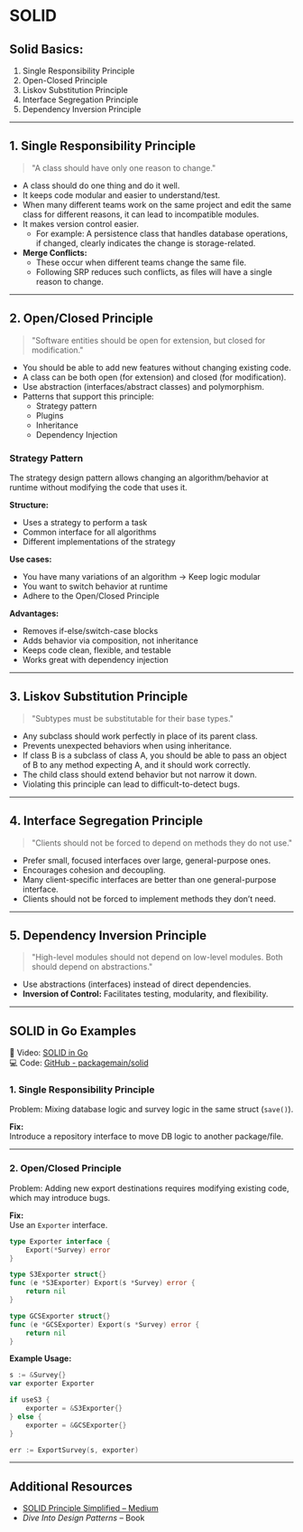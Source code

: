 
# SOLID

## Solid Basics:

1. Single Responsibility Principle  
2. Open-Closed Principle  
3. Liskov Substitution Principle  
4. Interface Segregation Principle  
5. Dependency Inversion Principle  

---

## 1. Single Responsibility Principle

> "A class should have only one reason to change."

- A class should do one thing and do it well.  
- It keeps code modular and easier to understand/test.  
- When many different teams work on the same project and edit the same class for different reasons, it can lead to incompatible modules.  
- It makes version control easier.  
  - For example: A persistence class that handles database operations, if changed, clearly indicates the change is storage-related.  
- **Merge Conflicts:**  
  - These occur when different teams change the same file.  
  - Following SRP reduces such conflicts, as files will have a single reason to change.

---

## 2. Open/Closed Principle

> "Software entities should be open for extension, but closed for modification."

- You should be able to add new features without changing existing code.  
- A class can be both open (for extension) and closed (for modification).  
- Use abstraction (interfaces/abstract classes) and polymorphism.  
- Patterns that support this principle:  
  - Strategy pattern  
  - Plugins  
  - Inheritance  
  - Dependency Injection  

### Strategy Pattern

The strategy design pattern allows changing an algorithm/behavior at runtime without modifying the code that uses it.

**Structure:**  
- Uses a strategy to perform a task  
- Common interface for all algorithms  
- Different implementations of the strategy  

**Use cases:**  
- You have many variations of an algorithm → Keep logic modular  
- You want to switch behavior at runtime  
- Adhere to the Open/Closed Principle  

**Advantages:**  
- Removes if-else/switch-case blocks  
- Adds behavior via composition, not inheritance  
- Keeps code clean, flexible, and testable  
- Works great with dependency injection  

---

## 3. Liskov Substitution Principle

> "Subtypes must be substitutable for their base types."

- Any subclass should work perfectly in place of its parent class.  
- Prevents unexpected behaviors when using inheritance.  
- If class B is a subclass of class A, you should be able to pass an object of B to any method expecting A, and it should work correctly.  
- The child class should extend behavior but not narrow it down.  
- Violating this principle can lead to difficult-to-detect bugs.

---

## 4. Interface Segregation Principle

> "Clients should not be forced to depend on methods they do not use."

- Prefer small, focused interfaces over large, general-purpose ones.  
- Encourages cohesion and decoupling.  
- Many client-specific interfaces are better than one general-purpose interface.  
- Clients should not be forced to implement methods they don’t need.

---

## 5. Dependency Inversion Principle

> "High-level modules should not depend on low-level modules. Both should depend on abstractions."

- Use abstractions (interfaces) instead of direct dependencies.  
- **Inversion of Control:** Facilitates testing, modularity, and flexibility.

---

## SOLID in Go Examples

🎥 Video: [SOLID in Go](https://youtu.be/o_yTAosQUGc?si=M3djQFVy6plQjUIB)  
💻 Code: [GitHub - packagemain/solid](https://github.com/plutov/packagemain/tree/master/solid)

### 1. Single Responsibility Principle

Problem: Mixing database logic and survey logic in the same struct (`save()`).

**Fix:**  
Introduce a repository interface to move DB logic to another package/file.

---

### 2. Open/Closed Principle

Problem: Adding new export destinations requires modifying existing code, which may introduce bugs.

**Fix:**  
Use an `Exporter` interface.

```go
type Exporter interface {
    Export(*Survey) error
}

type S3Exporter struct{}
func (e *S3Exporter) Export(s *Survey) error {
    return nil
}

type GCSExporter struct{}
func (e *GCSExporter) Export(s *Survey) error {
    return nil
}
```

**Example Usage:**

```go
s := &Survey{}
var exporter Exporter

if useS3 {
    exporter = &S3Exporter{}
} else {
    exporter = &GCSExporter{}
}

err := ExportSurvey(s, exporter)
```

---

## Additional Resources

- [SOLID Principle Simplified – Medium](https://medium.com/@shubhadeepchat/solid-principle-simplified-b18b73b3e440)  
- *Dive Into Design Patterns* – Book

